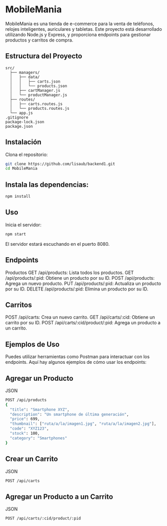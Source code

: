 # MobileMania

MobileMania es una tienda de e-commerce para la venta de teléfonos, relojes inteligentes, auriculares y tabletas. Este proyecto está desarrollado utilizando Node.js y Express, y proporciona endpoints para gestionar productos y carritos de compra.

## Estructura del Proyecto

```plaintext
src/
  ├── managers/
  │   ├── data/
  │   │   ├── carts.json
  │   │   └── products.json
  │   ├── cartManager.js
  │   └── productManager.js
  ├── routes/
  │   ├── carts.routes.js
  │   └── products.routes.js
  └── app.js
.gitignore
package-lock.json
package.json

```

## Instalación
Clona el repositorio:
```bash
git clone https://github.com/lisaub/backend1.git
cd MobileMania
```

## Instala las dependencias:
```bash
npm install
```

## Uso
Inicia el servidor:
```bash
npm start
```

El servidor estará escuchando en el puerto 8080.

## Endpoints
Productos
GET /api/products: Lista todos los productos.
GET /api/products/:pid: Obtiene un producto por su ID.
POST /api/products: Agrega un nuevo producto.
PUT /api/products/:pid: Actualiza un producto por su ID.
DELETE /api/products/:pid: Elimina un producto por su ID.

## Carritos
POST /api/carts: Crea un nuevo carrito.
GET /api/carts/:cid: Obtiene un carrito por su ID.
POST /api/carts/:cid/product/:pid: Agrega un producto a un carrito.

## Ejemplos de Uso
Puedes utilizar herramientas como Postman para interactuar con los endpoints. Aquí hay algunos ejemplos de cómo usar los endpoints:

## Agregar un Producto
JSON
```bash
POST /api/products
{
  "title": "Smartphone XYZ",
  "description": "Un smartphone de última generación",
  "price": 699,
  "thumbnail": ["ruta/a/la/imagen1.jpg", "ruta/a/la/imagen2.jpg"],
  "code": "XYZ123",
  "stock": 100,
  "category": "Smartphones"
}
```

## Crear un Carrito
JSON
```bash
POST /api/carts
```

## Agregar un Producto a un Carrito
JSON
```bash
POST /api/carts/:cid/product/:pid
```
